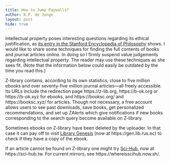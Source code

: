 ```yaml
---
title: How to Jump Paywalls?
author: R.P. de Jonge
layout: post
hide: true
---
```

<p>Intellectual property poses interesting questions regarding its ethical justification, as <a href="https://plato.stanford.edu/entries/intellectual-property/">its entry in the Stanford Encyclopedia of Philosophy</a> shows. I would like to share some techniques for finding the full contents of books and journal articles online. In doing so I firmly suspend value judgements regarding intellectual property. The reader may use these techniques as she sees fit. (Note that the information below could easily be outdated by the time you read this.)</p>

<p>Z-library contains, according to its own statistics, close to five million ebooks and over seventy-five million journal articles&mdash;all freely accessible. Its URLs include the redirection page https://z-lib.org, https://b-ok.org or https://b-ok.xyz for ebooks, and https://booksc.org/ and https://booksc.xyz/ for articles. Though not necessary, a free account allows users to see past downloads, save books, get personalized recommendations, and set up ZAlerts which give notifications if new books corresponding to the search query become available on Z-library.</p>

<p>Sometimes ebooks on Z-library have been deleted by the uploader. In that case it can pay off to visit <a href="https://www.wikiwand.com/en/Library_Genesis">Library Genesis</a> (now at https://gen.lib.rus.ec) to check if they have a copy of the ebook.</p>

<p>If an article cannot be found on Z-library one might try <a href="https://www.wikiwand.com/en/Sci-Hub">Sci-Hub</a>, now at https://sci-hub.tw. For current mirrors, see https://whereisscihub.now.sh/.</p>
